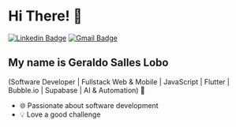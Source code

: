 <h1>Hi There! 👋</h1>

[![Linkedin Badge](https://img.shields.io/badge/-LinkedIn-6633cc?style=flat-square&logo=Linkedin&logoColor=white&link=https://www.linkedin.com/in/geraldojunior0503/)](https://www.linkedin.com/in/geraldojunior0503/)
[![Gmail Badge](https://img.shields.io/badge/-geraldojunior0503@gmail.com-6633cc?style=flat-square&logo=Gmail&logoColor=white&link=mailto:geraldojunior0503@gmail.com)](mailto:geraldojunior0503@gmail.com)

## My name is Geraldo Salles Lobo
  (Software Developer | Fullstack Web & Mobile | JavaScript | Flutter | Bubble.io | Supabase | AI & Automation) 🚀
- 🌐 Passionate about software development
- 💡 Love a good challenge

